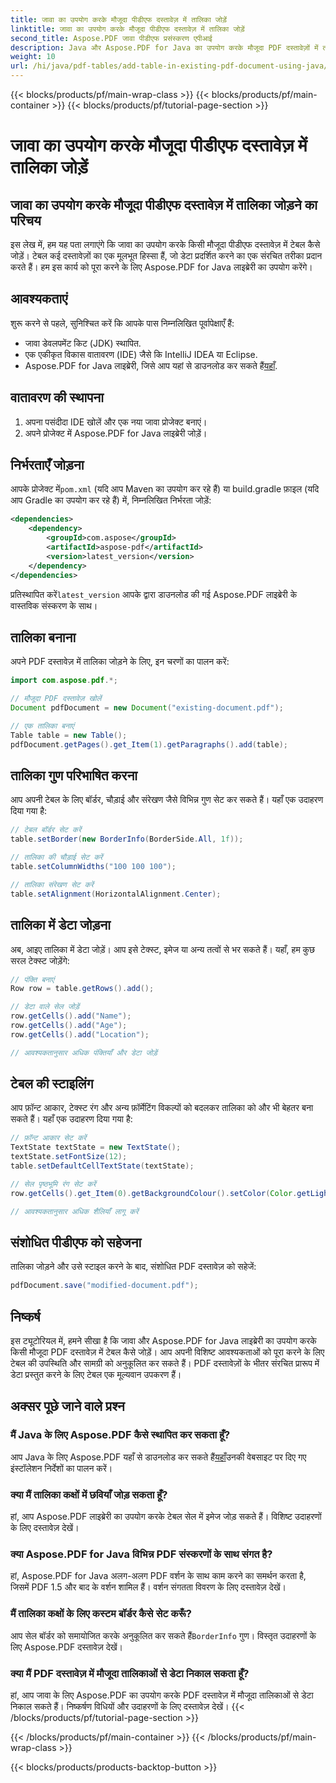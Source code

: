 ```yaml
---
title: जावा का उपयोग करके मौजूदा पीडीएफ दस्तावेज़ में तालिका जोड़ें
linktitle: जावा का उपयोग करके मौजूदा पीडीएफ दस्तावेज़ में तालिका जोड़ें
second_title: Aspose.PDF जावा पीडीएफ प्रसंस्करण एपीआई
description: Java और Aspose.PDF for Java का उपयोग करके मौजूदा PDF दस्तावेज़ों में तालिकाएँ जोड़ना सीखें। कोड उदाहरणों के साथ चरण-दर-चरण मार्गदर्शिका।
weight: 10
url: /hi/java/pdf-tables/add-table-in-existing-pdf-document-using-java/
---
```


{{< blocks/products/pf/main-wrap-class >}}
{{< blocks/products/pf/main-container >}}
{{< blocks/products/pf/tutorial-page-section >}}

# जावा का उपयोग करके मौजूदा पीडीएफ दस्तावेज़ में तालिका जोड़ें


## जावा का उपयोग करके मौजूदा पीडीएफ दस्तावेज़ में तालिका जोड़ने का परिचय

इस लेख में, हम यह पता लगाएंगे कि जावा का उपयोग करके किसी मौजूदा पीडीएफ दस्तावेज़ में टेबल कैसे जोड़ें। टेबल कई दस्तावेज़ों का एक मूलभूत हिस्सा हैं, जो डेटा प्रदर्शित करने का एक संरचित तरीका प्रदान करते हैं। हम इस कार्य को पूरा करने के लिए Aspose.PDF for Java लाइब्रेरी का उपयोग करेंगे।

## आवश्यकताएं

शुरू करने से पहले, सुनिश्चित करें कि आपके पास निम्नलिखित पूर्वापेक्षाएँ हैं:

- जावा डेवलपमेंट किट (JDK) स्थापित.
- एक एकीकृत विकास वातावरण (IDE) जैसे कि IntelliJ IDEA या Eclipse.
-  Aspose.PDF for Java लाइब्रेरी, जिसे आप यहां से डाउनलोड कर सकते हैं[यहाँ](https://releases.aspose.com/pdf/java/).

## वातावरण की स्थापना

1. अपना पसंदीदा IDE खोलें और एक नया जावा प्रोजेक्ट बनाएं।
2. अपने प्रोजेक्ट में Aspose.PDF for Java लाइब्रेरी जोड़ें।

## निर्भरताएँ जोड़ना

 आपके प्रोजेक्ट में`pom.xml` (यदि आप Maven का उपयोग कर रहे हैं) या build.gradle फ़ाइल (यदि आप Gradle का उपयोग कर रहे हैं) में, निम्नलिखित निर्भरता जोड़ें:

```xml
<dependencies>
    <dependency>
        <groupId>com.aspose</groupId>
        <artifactId>aspose-pdf</artifactId>
        <version>latest_version</version>
    </dependency>
</dependencies>
```

 प्रतिस्थापित करें`latest_version` आपके द्वारा डाउनलोड की गई Aspose.PDF लाइब्रेरी के वास्तविक संस्करण के साथ।

## तालिका बनाना

अपने PDF दस्तावेज़ में तालिका जोड़ने के लिए, इन चरणों का पालन करें:

```java
import com.aspose.pdf.*;

// मौजूदा PDF दस्तावेज़ खोलें
Document pdfDocument = new Document("existing-document.pdf");

// एक तालिका बनाएं
Table table = new Table();
pdfDocument.getPages().get_Item(1).getParagraphs().add(table);
```

## तालिका गुण परिभाषित करना

आप अपनी टेबल के लिए बॉर्डर, चौड़ाई और संरेखण जैसे विभिन्न गुण सेट कर सकते हैं। यहाँ एक उदाहरण दिया गया है:

```java
// टेबल बॉर्डर सेट करें
table.setBorder(new BorderInfo(BorderSide.All, 1f));

// तालिका की चौड़ाई सेट करें
table.setColumnWidths("100 100 100");

// तालिका संरेखण सेट करें
table.setAlignment(HorizontalAlignment.Center);
```

## तालिका में डेटा जोड़ना

अब, आइए तालिका में डेटा जोड़ें। आप इसे टेक्स्ट, इमेज या अन्य तत्वों से भर सकते हैं। यहाँ, हम कुछ सरल टेक्स्ट जोड़ेंगे:

```java
// पंक्ति बनाएं
Row row = table.getRows().add();

// डेटा वाले सेल जोड़ें
row.getCells().add("Name");
row.getCells().add("Age");
row.getCells().add("Location");

// आवश्यकतानुसार अधिक पंक्तियाँ और डेटा जोड़ें
```

## टेबल की स्टाइलिंग

आप फ़ॉन्ट आकार, टेक्स्ट रंग और अन्य फ़ॉर्मेटिंग विकल्पों को बदलकर तालिका को और भी बेहतर बना सकते हैं। यहाँ एक उदाहरण दिया गया है:

```java
// फ़ॉन्ट आकार सेट करें
TextState textState = new TextState();
textState.setFontSize(12);
table.setDefaultCellTextState(textState);

// सेल पृष्ठभूमि रंग सेट करें
row.getCells().get_Item(0).getBackgroundColour().setColor(Color.getLightGray());

// आवश्यकतानुसार अधिक शैलियाँ लागू करें
```

## संशोधित पीडीएफ को सहेजना

तालिका जोड़ने और उसे स्टाइल करने के बाद, संशोधित PDF दस्तावेज़ को सहेजें:

```java
pdfDocument.save("modified-document.pdf");
```

## निष्कर्ष

इस ट्यूटोरियल में, हमने सीखा है कि जावा और Aspose.PDF for Java लाइब्रेरी का उपयोग करके किसी मौजूदा PDF दस्तावेज़ में टेबल कैसे जोड़ें। आप अपनी विशिष्ट आवश्यकताओं को पूरा करने के लिए टेबल की उपस्थिति और सामग्री को अनुकूलित कर सकते हैं। PDF दस्तावेज़ों के भीतर संरचित प्रारूप में डेटा प्रस्तुत करने के लिए टेबल एक मूल्यवान उपकरण हैं।

## अक्सर पूछे जाने वाले प्रश्न

### मैं Java के लिए Aspose.PDF कैसे स्थापित कर सकता हूँ?

 आप Java के लिए Aspose.PDF यहाँ से डाउनलोड कर सकते हैं[यहाँ](https://releases.aspose.com/pdf/java/)उनकी वेबसाइट पर दिए गए इंस्टॉलेशन निर्देशों का पालन करें।

### क्या मैं तालिका कक्षों में छवियाँ जोड़ सकता हूँ?

हां, आप Aspose.PDF लाइब्रेरी का उपयोग करके टेबल सेल में इमेज जोड़ सकते हैं। विशिष्ट उदाहरणों के लिए दस्तावेज़ देखें।

### क्या Aspose.PDF for Java विभिन्न PDF संस्करणों के साथ संगत है?

हां, Aspose.PDF for Java अलग-अलग PDF वर्शन के साथ काम करने का समर्थन करता है, जिसमें PDF 1.5 और बाद के वर्शन शामिल हैं। वर्शन संगतता विवरण के लिए दस्तावेज़ देखें।

### मैं तालिका कक्षों के लिए कस्टम बॉर्डर कैसे सेट करूँ?

 आप सेल बॉर्डर को समायोजित करके अनुकूलित कर सकते हैं`BorderInfo` गुण। विस्तृत उदाहरणों के लिए Aspose.PDF दस्तावेज़ देखें।

### क्या मैं PDF दस्तावेज़ में मौजूदा तालिकाओं से डेटा निकाल सकता हूँ?

हां, आप जावा के लिए Aspose.PDF का उपयोग करके PDF दस्तावेज़ में मौजूदा तालिकाओं से डेटा निकाल सकते हैं। निष्कर्षण विधियों और उदाहरणों के लिए दस्तावेज़ देखें।
{{< /blocks/products/pf/tutorial-page-section >}}

{{< /blocks/products/pf/main-container >}}
{{< /blocks/products/pf/main-wrap-class >}}

{{< blocks/products/products-backtop-button >}}
